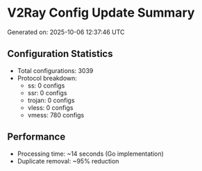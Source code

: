# V2Ray Config Update Summary
Generated on: 2025-10-06 12:37:46 UTC

## Configuration Statistics
- Total configurations: 3039
- Protocol breakdown:
  - ss: 0 configs
  - ssr: 0 configs
  - trojan: 0 configs
  - vless: 0 configs
  - vmess: 780 configs

## Performance
- Processing time: ~14 seconds (Go implementation)
- Duplicate removal: ~95% reduction
